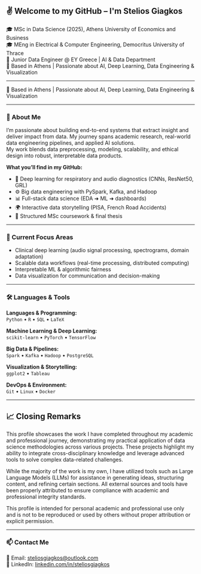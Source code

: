 ## ✌️ Welcome to my GitHub – I'm Stelios Giagkos

🎓 MSc in Data Science (2025), Athens University of Economics and Business  
🎓 MEng in Electrical & Computer Engineering, Democritus University of Thrace  
💼 Junior Data Engineer @ EY Greece | AI & Data Department  
📍 Based in Athens | Passionate about AI, Deep Learning, Data Engineering & Visualization  

---

📍 Based in Athens | Passionate about AI, Deep Learning, Data Engineering & Visualization

---

### 🚀 About Me

I’m passionate about building end-to-end systems that extract insight and deliver impact from data. My journey spans academic research, real-world data engineering pipelines, and applied AI solutions.  
My work blends data preprocessing, modeling, scalability, and ethical design into robust, interpretable data products.

**What you’ll find in my GitHub:**
- 🧠 Deep learning for respiratory and audio diagnostics (CNNs, ResNet50, GRL)
- ⚙️ Big data engineering with PySpark, Kafka, and Hadoop
- 📊 Full-stack data science (EDA ➜ ML ➜ dashboards)
- 🌍 Interactive data storytelling (PISA, French Road Accidents)
- 📝 Structured MSc coursework & final thesis

---

### 🧠 Current Focus Areas

- Clinical deep learning (audio signal processing, spectrograms, domain adaptation)  
- Scalable data workflows (real-time processing, distributed computing)  
- Interpretable ML & algorithmic fairness  
- Data visualization for communication and decision-making

---

### 🛠️ Languages & Tools

**Languages & Programming:**  
`Python` • `R` • `SQL` • `LaTeX`

**Machine Learning & Deep Learning:**  
`scikit-learn` • `PyTorch` • `TensorFlow`

**Big Data & Pipelines:**  
`Spark` • `Kafka` • `Hadoop` • `PostgreSQL`

**Visualization & Storytelling:**  
`ggplot2` • `Tableau`

**DevOps & Environment:**  
`Git` • `Linux` • `Docker`

---

## 📈 Closing Remarks

This profile showcases the work I have completed throughout my academic and professional journey, demonstrating my practical application of data science methodologies across various projects. These projects highlight my ability to integrate cross-disciplinary knowledge and leverage advanced tools to solve complex data-related challenges.

While the majority of the work is my own, I have utilized tools such as Large Language Models (LLMs) for assistance in generating ideas, structuring content, and refining certain sections. All external sources and tools have been properly attributed to ensure compliance with academic and professional integrity standards.

This profile is intended for personal academic and professional use only and is not to be reproduced or used by others without proper attribution or explicit permission.

---

### 📫 Contact Me

📧 Email: [steliosgiagkos@outlook.com](mailto:steliosgiagkos@outlook.com)  
🔗 LinkedIn: [linkedin.com/in/steliosgiagkos](https://linkedin.com/in/steliosgiagkos)

